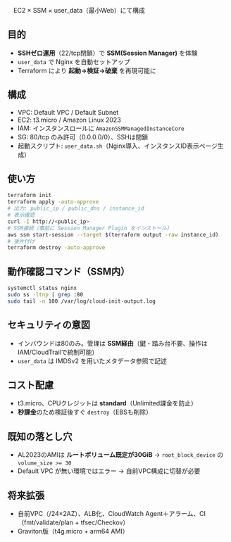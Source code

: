 　EC2 × SSM × user_data（最小Web）にて構成

## 目的
- **SSHゼロ運用**（22/tcp閉鎖）で **SSM(Session Manager)** を体験
- `user_data` で Nginx を自動セットアップ
- Terraform により **起動→検証→破棄** を再現可能に

## 構成
- VPC: Default VPC / Default Subnet
- EC2: t3.micro / Amazon Linux 2023
- IAM: インスタンスロールに `AmazonSSMManagedInstanceCore`
- SG: 80/tcp のみ許可（0.0.0.0/0）、SSHは閉鎖
- 起動スクリプト: `user_data.sh`（Nginx導入、インスタンスID表示ページ生成）

## 使い方
```bash
terraform init
terraform apply -auto-approve
# 出力: public_ip / public_dns / instance_id
# 表示確認
curl -I http://<public_ip>
# SSM接続（事前に Session Manager Plugin をインストール）
aws ssm start-session --target $(terraform output -raw instance_id)
# 後片付け
terraform destroy -auto-approve
```

## 動作確認コマンド（SSM内）
```bash
systemctl status nginx
sudo ss -ltnp | grep :80
sudo tail -n 100 /var/log/cloud-init-output.log
```

## セキュリティの意図
- インバウンドは80のみ。管理は **SSM経由**（鍵・踏み台不要、操作はIAM/CloudTrailで統制可能）
- `user_data` は IMDSv2 を用いたメタデータ参照で記述

## コスト配慮
- t3.micro、CPUクレジットは **standard**（Unlimited課金を防止）
- **秒課金**のため検証後すぐ `destroy`（EBSも削除）

## 既知の落とし穴
- AL2023のAMIは **ルートボリューム既定が30GiB** → `root_block_device` の `volume_size >= 30`
- Default VPC が無い環境ではエラー → 自前VPC構成に切替が必要

## 将来拡張
- 自前VPC（/24×2AZ）、ALB化、CloudWatch Agent＋アラーム、CI（fmt/validate/plan + tfsec/Checkov）
- Graviton版（t4g.micro + arm64 AMI）
